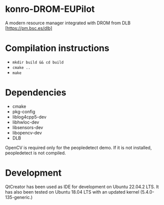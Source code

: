 # konro-DROM-EUPilot
A modern resource manager integrated with DROM from DLB [https://pm.bsc.es/dlb]


# Compilation instructions
* `mkdir build && cd build`
* `cmake ..`
* `make`

# Dependencies
- cmake
- pkg-config
- liblog4cpp5-dev
- libhwloc-dev
- libsensors-dev
- libopencv-dev
- DLB

OpenCV is required only for the peopledetect demo.
If it is not installed, peopledetect is not compiled.

# Development

QtCreator has been used as IDE for development on Ubuntu 22.04.2 LTS.
It has also been tested on Ubuntu 18.04 LTS with an updated kernel (5.4.0-135-generic.)
